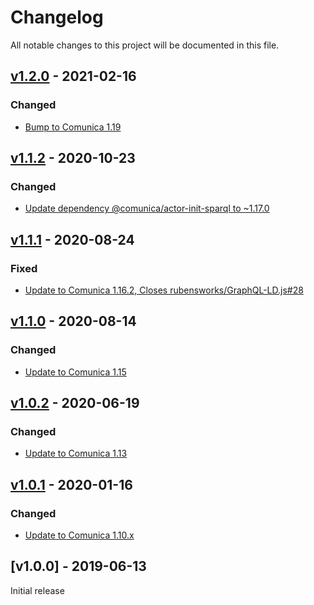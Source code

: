 # Changelog
All notable changes to this project will be documented in this file.

<a name="v1.2.0"></a>
## [v1.2.0](https://github.com/rubensworks/graphql-ld-comunica.js/compare/v1.1.2...v1.2.0) - 2021-02-16

### Changed
* [Bump to Comunica 1.19](https://github.com/rubensworks/graphql-ld-comunica.js/commit/9e0806f59a721228bba375978b9894604171ebb2)

<a name="v1.1.2"></a>
## [v1.1.2](https://github.com/rubensworks/graphql-ld-comunica.js/compare/v1.1.1...v1.1.2) - 2020-10-23

### Changed
* [Update dependency @comunica/actor-init-sparql to ~1.17.0](https://github.com/rubensworks/graphql-ld-comunica.js/commit/665ceb56c25935b04f37f4b3d4b35fe0ed92d30e)

<a name="v1.1.1"></a>
## [v1.1.1](https://github.com/rubensworks/graphql-ld-comunica.js/compare/v1.1.0...v1.1.1) - 2020-08-24

### Fixed
* [Update to Comunica 1.16.2, Closes rubensworks/GraphQL-LD.js#28](https://github.com/rubensworks/graphql-ld-comunica.js/commit/1aa649a943ee1cfd5f95e4202b37abc5ee4e5f31)

<a name="v1.1.0"></a>
## [v1.1.0](https://github.com/rubensworks/graphql-ld-comunica.js/compare/v1.0.2...v1.1.0) - 2020-08-14

### Changed
* [Update to Comunica 1.15](https://github.com/rubensworks/graphql-ld-comunica.js/commit/70203c36bbf5a61d0b7b46d322d341ecc4014117)

<a name="v1.0.2"></a>
## [v1.0.2](https://github.com/rubensworks/graphql-ld-comunica.js/compare/v1.0.1...v1.0.2) - 2020-06-19

### Changed
* [Update to Comunica 1.13](https://github.com/rubensworks/graphql-ld-comunica.js/commit/c180700460e28f1d2ce887530487da9b4a102fe4)

<a name="v1.0.1"></a>
## [v1.0.1](https://github.com/rubensworks/graphql-ld-comunica.js/compare/v1.0.0...v1.0.1) - 2020-01-16

### Changed
* [Update to Comunica 1.10.x](https://github.com/rubensworks/graphql-ld-comunica.js/commit/76049e528d76fb331589489d60b9c00b9d880e48)

<a name="v1.0.0"></a>
## [v1.0.0] - 2019-06-13

Initial release
